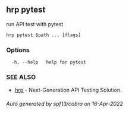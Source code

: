 ## hrp pytest

run API test with pytest

```
hrp pytest $path ... [flags]
```

### Options

```
  -h, --help   help for pytest
```

### SEE ALSO

* [hrp](hrp.md)	 - Next-Generation API Testing Solution.

###### Auto generated by spf13/cobra on 16-Apr-2022
